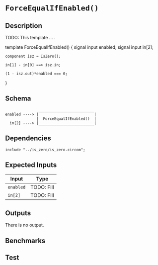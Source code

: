# `ForceEqualIfEnabled()`

## Description

TODO: This template ... .

template ForceEqualIfEnabled() {
    signal input enabled;
    signal input in[2];

    component isz = IsZero();

    in[1] - in[0] ==> isz.in;

    (1 - isz.out)*enabled === 0;
}

## Schema

```
               _________________________     
enabled ----> |                         |
              |  ForceEqualIfEnabled()  |
  in[2] ----> |_________________________|     
```

## Dependencies

```
include "../is_zero/is_zero.circom";
```

## Expected Inputs

| Input             | Type           |
| -------------     | -------------  | 
| `enabled`         | TODO: Fill      |
| `in[2]`           | TODO: Fill      |

## Outputs

There is no output.

## Benchmarks 

## Test